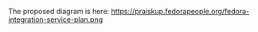 The proposed diagram is here:
https://praiskup.fedorapeople.org/fedora-integration-service-plan.png
